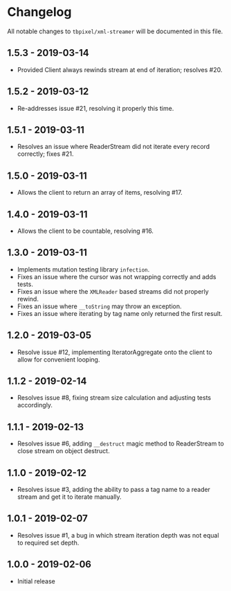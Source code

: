 # Changelog

All notable changes to `tbpixel/xml-streamer` will be documented in this file.

## 1.5.3 - 2019-03-14

- Provided Client always rewinds stream at end of iteration; resolves #20.

## 1.5.2 - 2019-03-12

- Re-addresses issue #21, resolving it properly this time.

## 1.5.1 - 2019-03-11

- Resolves an issue where ReaderStream did not iterate every record correctly; fixes #21.

## 1.5.0 - 2019-03-11

- Allows the client to return an array of items, resolving #17.

## 1.4.0 - 2019-03-11

- Allows the client to be countable, resolving #16.

## 1.3.0 - 2019-03-11

- Implements mutation testing library `infection`.
- Fixes an issue where the cursor was not wrapping correctly and adds tests.
- Fixes an issue where the `XMLReader` based streams did not properly rewind.
- Fixes an issue where `__toString` may throw an exception.
- Fixes an issue where iterating by tag name only returned the first result.

## 1.2.0 - 2019-03-05

- Resolve issue #12, implementing IteratorAggregate onto the client to allow for convenient looping.

## 1.1.2 - 2019-02-14

- Resolves issue #8, fixing stream size calculation and adjusting tests accordingly.

## 1.1.1 - 2019-02-13

- Resolves issue #6, adding `__destruct` magic method to ReaderStream to close stream on object destruct.

## 1.1.0 - 2019-02-12

- Resolves issue #3, adding the ability to pass a tag name to a reader stream and get it to iterate manually.

## 1.0.1 - 2019-02-07

- Resolves issue #1, a bug in which stream iteration depth was not equal to required set depth.

## 1.0.0 - 2019-02-06

- Initial release
